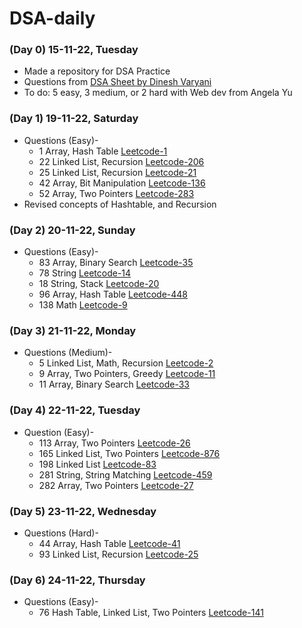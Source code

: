 # DSA-daily

### (Day 0) 15-11-22, Tuesday
- Made a repository for DSA Practice
- Questions from [DSA Sheet by Dinesh Varyani](https://docs.google.com/spreadsheets/d/1ixrGjYFXLbU1xC6iagcSn-n8MRlvvxdSrOkOh0LEcwA/edit#gid=237636947)
- To do: 5 easy, 3 medium, or 2 hard with Web dev from Angela Yu

### (Day 1) 19-11-22, Saturday
- Questions (Easy)- 
  - 1 Array, Hash Table  [Leetcode-1](https://leetcode.com/problems/two-sum)                 
  - 22 Linked List, Recursion [Leetcode-206](https://leetcode.com/problems/reverse-linked-list) 
  - 25 Linked List, Recursion [Leetcode-21](https://leetcode.com/problems/merge-two-sorted-lists) 
  - 42 Array, Bit Manipulation [Leetcode-136](https://leetcode.com/problems/single-number)
  - 52 Array, Two Pointers [Leetcode-283](https://leetcode.com/problems/move-zeroes)
- Revised concepts of Hashtable, and Recursion

### (Day 2) 20-11-22, Sunday
- Questions (Easy)-
  - 83 Array, Binary Search	[Leetcode-35](https://leetcode.com/problems/search-insert-position)
  - 78 String	[Leetcode-14](https://leetcode.com/problems/longest-common-prefix)																			
  - 18 String, Stack [Leetcode-20](https://leetcode.com/problems/valid-parentheses)																			
  - 96 Array, Hash Table [Leetcode-448](https://leetcode.com/problems/find-all-numbers-disappeared-in-an-array)																			
  - 138	Math [Leetcode-9](https://leetcode.com/problems/palindrome-number)														

### (Day 3) 21-11-22, Monday
- Questions (Medium)-
  - 5 Linked List, Math, Recursion [Leetcode-2](https://leetcode.com/problems/add-two-numbers)
  - 9 Array, Two Pointers, Greedy [Leetcode-11](https://leetcode.com/problems/container-with-most-water)
  - 11 Array, Binary Search [Leetcode-33](https://leetcode.com/problems/search-in-rotated-sorted-array)

### (Day 4) 22-11-22, Tuesday
- Question (Easy)-
  - 113	Array, Two Pointers	[Leetcode-26](https://leetcode.com/problems/remove-duplicates-from-sorted-array)
  - 165	Linked List, Two Pointers	[Leetcode-876](https://leetcode.com/problems/middle-of-the-linked-list)
  - 198	Linked List	[Leetcode-83](https://leetcode.com/problems/remove-duplicates-from-sorted-list)
  - 281	String, String Matching	[Leetcode-459](https://leetcode.com/problems/repeated-substring-pattern)
  - 282	Array, Two Pointers	[Leetcode-27](https://leetcode.com/problems/remove-element)

### (Day 5) 23-11-22, Wednesday
- Questions (Hard)-
  - 44	Array, Hash Table	[Leetcode-41](https://leetcode.com/problems/first-missing-positive)
  - 93	Linked List, Recursion	[Leetcode-25](https://leetcode.com/problems/reverse-nodes-in-k-group)

### (Day 6) 24-11-22, Thursday
- Questions (Easy)-
  - 76	Hash Table, Linked List, Two Pointers [Leetcode-141](https://leetcode.com/problems/linked-list-cycle)																				
